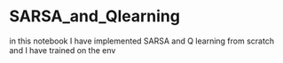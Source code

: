 # SARSA_and_Qlearning
in this notebook I have implemented SARSA and Q learning from scratch and I have trained on the env
